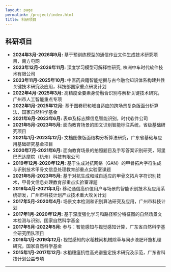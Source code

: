 ```yaml
---
layout: page
permalink: /project/index.html
title: 科研项目
---
```


## 科研项目
- **2024年3月-2026年9月:** 基于预训练模型的通信作业文件生成技术研究项目，南方电网
- **2023年12月-2026年11月:** 深度学习模型可解释性研究, 株洲中车时代软件技术有限公司
- **2023年11月-2025年10月:** 中医药典籍智能挖掘与古今融合知识体系构建共性关键技术研究及应用，科技部国家重点研发计划
- **2022年4月-2025年3月:** 高精度全要素身份融合识别与解析关键技术研究，广州市人工智能重点专项
- **2022年1月-2025年12月:** 基于图卷积和域自适应的跨场景复杂版面分析算法，国家自然科学基金
- **2021年6月-2023年6月:** 表单及标志牌信息智能识别，时代软件公司
- **2021年5月-2023年5月:** 面向教育场景的图文识别智能标注系统，省级基础研究项目
- **2021年1月-2023年12月:** 文档图像版面结构分析算法研究，广东省基础与应用基础研究基金项目
- **2020年7月-2021年6月:** 面向教育场景的拍照题目及手写答案识别研究，阿里巴巴达摩院（杭州）科技有限公司
- **2019年12月-2020年12月:** 基于生成对抗网络（GAN）的甲骨拓片字符生成与识别技术甲骨文信息处理教育部重点实验室课题
- **2021年5月-2023年5月:** 基于对抗生成和域自适应的甲骨文拓片字符识别技术，甲骨文信息处理教育部重点实验室课题
- **2019年4月-2021年3月:** 移动通信高价值用户与场景的智能识别技术及应用系统研发，广州市科技计划产业技术重大攻关计划
- **2017年5月-2020年4月:** 场景文本检测和识别算法研究及应用，广州市科技计划
- **2017年1月-2020年12月:** 基于深度强化学习和路径积分特征图的自然场景文本检测与识别，国家自然科学基金
- **2017年5月-2022年5月:** 参与：智能感知与视觉感知计算，广东省自然科学基金研究团队项目
- **2016年1月-2019年12月:** 视觉感知的水稻株间机械除草与同步液肥环施机理研究，国家自然科学基金
- **2015年1月-2017年12月:** 水稻穗瘟抗性高光谱鉴定技术研究及示范，广东省科技计划公益专项

---
